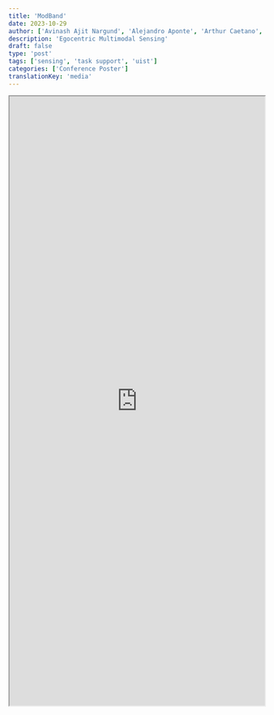 ```yaml
---
title: 'ModBand'
date: 2023-10-29
author: ['Avinash Ajit Nargund', 'Alejandro Aponte', 'Arthur Caetano', 'Misha Sra']
description: 'Egocentric Multimodal Sensing'
draft: false
type: 'post'
tags: ['sensing', 'task support', 'uist']
categories: ['Conference Poster']
translationKey: 'media'
---
```

<iframe  src='https://web.archive.org/web/20231031214257id_/https://dl.acm.org/doi/pdf/10.1145/3586182.3616682' width='100%' height='1200px'></iframe>
